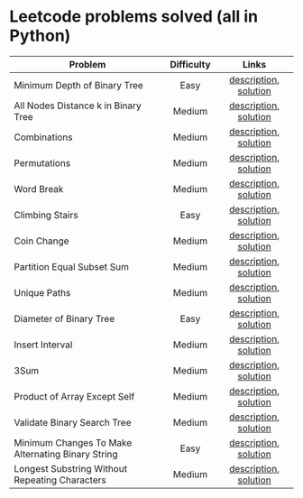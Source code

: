 # Leetcode problems solved (all in Python)

| Problem | Difficulty | Links |
| ---- | :----: | :----: |
| Minimum Depth of Binary Tree | Easy | [description](https://leetcode.com/problems/minimum-depth-of-binary-tree/description/), [solution](Easy/MinimumDepthOfBinaryTree.py) |
| All Nodes Distance k in Binary Tree | Medium | [description](https://leetcode.com/problems/all-nodes-distance-k-in-binary-tree/description/), [solution](Medium/AllNodesDistanceKInBinaryTree.py) |
| Combinations | Medium | [description](https://leetcode.com/problems/combinations/), [solution](Medium/Combinations.py) |
| Permutations | Medium | [description](https://leetcode.com/problems/permutations/), [solution](Medium/Permutations.py) |
| Word Break | Medium | [description](https://leetcode.com/problems/word-break/), [solution](Medium/WordBreak.py) |
| Climbing Stairs | Easy | [description](https://leetcode.com/problems/climbing-stairs/description/), [solution](Easy/ClimbingStairs.py) |
| Coin Change | Medium | [description](https://leetcode.com/problems/coin-change/), [solution](Medium/CoinChange.py) |
| Partition Equal Subset Sum | Medium | [description](https://leetcode.com/problems/partition-equal-subset-sum/), [solution](Medium/PartitionEqualSubsetSum.py) |
| Unique Paths | Medium | [description](https://leetcode.com/problems/unique-paths/), [solution](Medium/UniquePaths.py) |
| Diameter of Binary Tree | Easy | [description](https://leetcode.com/problems/diameter-of-binary-trees/), [solution](Easy/DiameterOfBinaryTree.py) |
| Insert Interval | Medium | [description](https://leetcode.com/problems/insert-interval/), [solution](Medium/InsertInterval.py) |
| 3Sum | Medium | [description](https://leetcode.com/problems/3sum/), [solution](Medium/3Sum.py) |
| Product of Array Except Self | Medium | [description](https://leetcode.com/problems/product-of-array-except-self/description/), [solution](Medium/ProductOfArrayExceptSelf.py) |
| Validate Binary Search Tree | Medium | [description](https://leetcode.com/problems/validate-binary-search-tree/description/), [solution](Medium/ValidateBinarySearchTree.py) |
| Minimum Changes To Make Alternating Binary String | Easy | [description](https://leetcode.com/problems/minimum-changes-to-make-alternating-binary-string/description/), [solution](Easy/MinimumChangesToBinaryString.py) |
| Longest Substring Without Repeating Characters | Medium | [description](https://leetcode.com/problems/longest-substring-without-repeating-characters/description/), [solution](Medium/LongestSubstringWithoutRepeatingCharacters.py) |